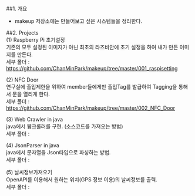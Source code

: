 ##1. 개요  
- makeup 저장소에는 만들어보고 싶은 시스템들을 정리한다.  

##2. Projects  
(1) Raspberry Pi 초기설정  
기존의 모두 설정된 이미지가 아닌 최초의 라즈비안에 초기 설정을 하여 내가 만든 이미지를 만든다.  
세부 폴더 : https://github.com/ChanMinPark/makeup/tree/master/001_raspisetting  

(2) NFC Door  
연구실에 출입제한을 위하여 member들에게만 출입Tag를 발급하여 Tagging을 통해서 문을 열리게 한다.  
세부 폴더 : https://github.com/ChanMinPark/makeup/tree/master/002_NFC_Door  

(3) Web Crawler in java  
java에서 웹크롤러를 구현. (소스코드를 가져오는 방법)  
세부 폴더 :   

(4) JsonParser in java  
java에서 문자열을 Json타입으로 파싱하는 방법.  
세부 폴더 : 

(5) 날씨정보가져오기  
OpenAPI를 이용해서 원하는 위치(GPS 정보 이용)의 날씨정보를 출력.  
세부 폴더 : 
